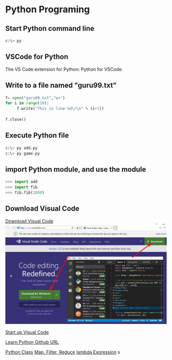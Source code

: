 # Python Programing

## Start Python command line

```python
c:\> py
```

## VSCode for Python

The VS Code extension for Python: Python for VSCode.

## Write to a file named "guru99.txt"
```python
f= open("guru99.txt","w+")
for i in range(10):
     f.write("This is line %d\r\n" % (i+1))

f.close()
```

## Execute Python file

```python
c:\> py add.py
c:\> py game.py
```

## import Python module, and use the module

```python
>>> import add
>>> import fib
>>> fib.fib(1000)
```

## Download Visual Code

[Download Visual Code](https://code.visualstudio.com/)
![web page](vscode.jpg)

[Start up Visual Code](https://code.visualstudio.com/docs?start=true)

[Learn Python Github URL](https://github.com/jwang1122/learnpython.git)

[Python Class](https://www.youtube.com/watch?v=apACNr7DC_s)
[Map, Filter, Reduce](https://www.youtube.com/watch?v=hUes6y2b--0)
[lambda Expression](https://www.youtube.com/watch?v=25ovCm9jKfA)
s